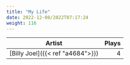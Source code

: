 ```yaml
---
title: "My Life"
date: 2022-12-08/2022T07:17:24
weight: 116
---
```




 Artist | Plays 
----- | -----:
[Billy Joel]({{< ref "a4684">}}) | 4
